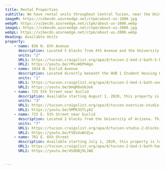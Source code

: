 ```yaml
---
title: Rental Properties
subtitle: We have rental units throughout Central Tucson, near the University of Arizona. See available units below or <a class="link dim" href="/contact">contact us</a> with questions or to apply.
imageM: https://vibecdn.azureedge.net/ctpm/about-us-1000.jpg
webpM: https://vibecdn.azureedge.net/ctpm/about-us-1000.webp
imageL: https://vibecdn.azureedge.net/ctpm/about-us-2000.jpg
webpL: https://vibecdn.azureedge.net/ctpm/about-us-2000.webp
Heading: Available Units
property:
    - name: 836 N. 6th Avenue
      description: Located 5 blocks from 4th Avenue and the University of Arizona. Less than a 5-minute drive to Banner Medical and Downtown. Unit comes with 2 beds and 2 full baths, 2 parking stalls, central AC, hardwood floors, washer/dryer unit onsite, and is pet friendly. Landlord also rents out parking stalls on the property as well. Tenant pays for all utilities. There will be an additional $25 charge for water, trash, and sewer. 
      units: "2"
      URL1: https://tucson.craigslist.org/apa/d/tucson-2-bed-2-bath-5-blocks-from-of/7118132364.html
      URL2: https://youtu.be/rMssWbPH4go
    - name: 1024 N. Euclid Avenue
      description: Located directly beneath the HUB 1 Student Housing Highrise. This house is 2 blocks from University Blvd., a 3-minute walk to CVS on University. It is less than a 5-minute car ride to 4th Ave., Downtown, and Banner Medical. There are 2 onsite parking stalls, central AC, and an in-unit washer/dryer. Landlord also rents out parking spaces on this property. This lease will expire on 12/31/2020 with the possibility to renew. Tenant pays for all utilities. There will be an additional $25 charge for water, sewer, and trash.  
      units: "1"
      URL1: https://tucson.craigslist.org/apa/d/tucson-2-bed-1-bath-one-block-from-of/7118087229.html
      URL2: https://youtu.be/bHqR8xUbJek
    - name: 725 5th Street near Euclid
      description: Available starting August 1, 2020, this property is located 2 blocks from the University of Arizona and is less than a 5-minute car ride from 4th Ave., Downtown and Banner Medical. This spacious studio has a wall A/C unit, coin laundry onsite and comes with 1 on-site parking space. Landlord pays for water, sewer and trash. Tenant pays for all other utilities.
      units: "3"
      URL1: https://tucson.craigslist.org/apa/d/tucson-oversize-studio-2-blocks-from-of/7127798598.html
      URL2: https://youtu.be/SMPK3STLyAI
    - name: 725 E. 5th Street near Euclid
      description: Located 2 blocks from the University of Arizona. This property is less than a 5-minute car ride from 4th Ave., Downtown and Banner Medical. This unit is a 1 bed/1 bath with AC in-unit, communal washer/dryer and 1 parking stall. The landlord pays for water, trash, and sewer. All other utilities will be paid for by the tenant.  
      units: "7"
      URL1: https://tucson.craigslist.org/apa/d/tucson-studio-2-blocks-from-of/7126658161.html
      URL2: https://youtu.be/FSDsUuWnZLw
    - name: 701 E. 6th Street
      description: Available starting July 1, 2020, this property is located across the street from the University of Arizona and is 3 blocks from 4th Ave. and downtown. It's also less than a 5-minute drive to Banner Medical. This is a 2 bed/1 bath unit that comes with hardwood floors, central A/C, washer/dryer and 2 street parking permits paid for by the landlord. The parking onsite is rented out. Landlord pays for water, sewer and trash. Tenant pays for all other utilities. 
      URL1: https://tucson.craigslist.org/apa/d/tucson-2-bed-1-bath-house-acros-street/7127800788.html
      URL2: https://youtu.be/4SdOBj9L1WQ

      
---
```




